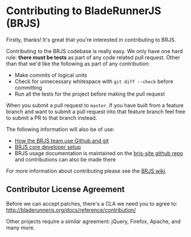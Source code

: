 # Contributing to BladeRunnerJS (BRJS)

Firstly, thanks! It's great that you're interested in contributing to BRJS.

Contributing to the BRJS codebase is really easy. We only have one hard rule: **there must be tests** as part of any code related pull request. Other than that we'd like the following as part of any contribution:

* Make commits of logical units
* Check for unnecessary whitespace with `git diff --check` before committing
* Run all the tests for the project before making the pull request

When you submit a pull request to `master`. If you have built from a feature branch and want to submit a pull request into that feature branch feel free to submit a PR to that branch instead.


The following information will also be of use:

* [How the BRJS team use Github and git](https://github.com/BladeRunnerJS/brjs/wiki/How-do-we-use-GitHub-and-Git%3F)
* [BRJS core developer setup](https://github.com/BladeRunnerJS/brjs/wiki/BRJS-Developer-Setup)
* BRJS usage documentation is maintained on the [brjs-site github repo](https://github.com/BladeRunnerJS/brjs-site) and contributions can also be made there

For more information about contributing please see the [BRJS wiki](https://github.com/BladeRunnerJS/brjs/wiki/).

## Contributor License Agreement

Before we can accept patches, there's a CLA we need you to agree to: 
http://bladerunnerjs.org/docs/reference/contribution/

Other projects require a similar agreement: jQuery, Firefox, Apache, and many more.
